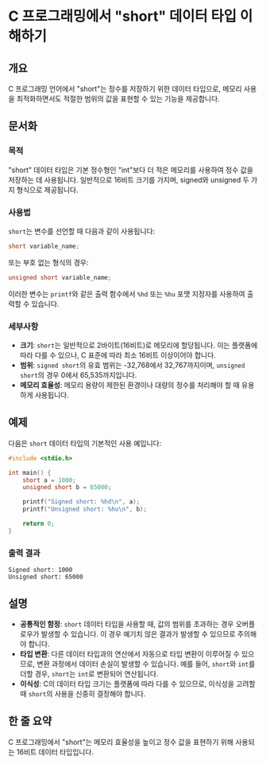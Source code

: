 <!--
Meta Description: # C 프로그래밍에서 "short" 데이터 타입 이해하기 ## 개요 C 프로그래밍 언어에서 "short"는 정수를 저장하기 위한 데이터 타입으로, 메모리 사용을 최적화하면서도 적절한 범위의 값을 표현할 수 있는 기능을 제공합니다. ## 문서화 ### 목적 "short"...
Meta Keywords: short, 데이터, unsigned, 메모리, int
-->

# C 프로그래밍에서 "short" 데이터 타입 이해하기

## 개요
C 프로그래밍 언어에서 "short"는 정수를 저장하기 위한 데이터 타입으로, 메모리 사용을 최적화하면서도 적절한 범위의 값을 표현할 수 있는 기능을 제공합니다.

## 문서화
### 목적
"short" 데이터 타입은 기본 정수형인 "int"보다 더 적은 메모리를 사용하여 정수 값을 저장하는 데 사용됩니다. 일반적으로 16비트 크기를 가지며, signed와 unsigned 두 가지 형식으로 제공됩니다.

### 사용법
`short`는 변수를 선언할 때 다음과 같이 사용됩니다:

```c
short variable_name;
```

또는 부호 없는 형식의 경우:

```c
unsigned short variable_name;
```

이러한 변수는 `printf`와 같은 출력 함수에서 `%hd` 또는 `%hu` 포맷 지정자를 사용하여 출력할 수 있습니다.

### 세부사항
- **크기**: `short`는 일반적으로 2바이트(16비트)로 메모리에 할당됩니다. 이는 플랫폼에 따라 다를 수 있으나, C 표준에 따라 최소 16비트 이상이어야 합니다.
- **범위**: `signed short`의 유효 범위는 -32,768에서 32,767까지이며, `unsigned short`의 경우 0에서 65,535까지입니다.
- **메모리 효율성**: 메모리 용량이 제한된 환경이나 대량의 정수를 처리해야 할 때 유용하게 사용됩니다.

## 예제
다음은 `short` 데이터 타입의 기본적인 사용 예입니다:

```c
#include <stdio.h>

int main() {
    short a = 1000;
    unsigned short b = 65000;

    printf("Signed short: %hd\n", a);
    printf("Unsigned short: %hu\n", b);

    return 0;
}
```

### 출력 결과
```
Signed short: 1000
Unsigned short: 65000
```

## 설명
- **공통적인 함정**: `short` 데이터 타입을 사용할 때, 값의 범위를 초과하는 경우 오버플로우가 발생할 수 있습니다. 이 경우 예기치 않은 결과가 발생할 수 있으므로 주의해야 합니다.
- **타입 변환**: 다른 데이터 타입과의 연산에서 자동으로 타입 변환이 이루어질 수 있으므로, 변환 과정에서 데이터 손실이 발생할 수 있습니다. 예를 들어, `short`와 `int`를 더할 경우, `short`는 `int`로 변환되어 연산됩니다.
- **이식성**: C의 데이터 타입 크기는 플랫폼에 따라 다를 수 있으므로, 이식성을 고려할 때 `short`의 사용을 신중히 결정해야 합니다.

## 한 줄 요약
C 프로그래밍에서 "short"는 메모리 효율성을 높이고 정수 값을 표현하기 위해 사용되는 16비트 데이터 타입입니다.